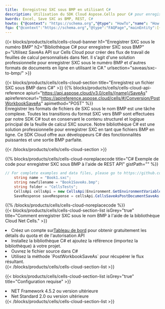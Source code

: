 ```yaml
---
title:  Enregistrez SXC sous BMP en utilisant C#
description: Utilisation du SDK Cloud Aspose.Cells pour C# pour enregistrer le fichier au format SXC au format BMP.
kwords: Excel, Save SXC as BMP, REST, C#
howto: {"@context": "https://schema.org","@type": "HowTo","name": "How to save SXC as BMP using the Cells Cloud Net library.","description": "How to save SXC as BMP using the Cells Cloud Net library.","image": {"@type": "ImageObject"},"url": "/net/saveas/sxc-to-bmp/","step": [{ "@type": "HowToStep","name": "How to save SXC as BMP using the Cells Cloud Net library. step 1", "image": {"@type": "ImageObject",},"url": "/net/saveas/sxc-to-bmp/","text": "Register an account at <a href='https://dashboard.aspose.cloud/'>Dashboard</a> to get free API quota & authorization details",},{ "@type": "HowToStep","name": "How to save SXC as BMP using the Cells Cloud Net library. step 1", "image": {"@type": "ImageObject",},"url": "/net/saveas/sxc-to-bmp/","text": "Install C# library and add the reference (import the library) to your project.",},{ "@type": "HowToStep","name": "How to save SXC as BMP using the Cells Cloud Net library. step 1", "image": {"@type": "ImageObject",},"url": "/net/saveas/sxc-to-bmp/","text": "Open the source file in C#",},{ "@type": "HowToStep","name": "How to save SXC as BMP using the Cells Cloud Net library. step 1", "image": {"@type": "ImageObject",},"url": "/net/saveas/sxc-to-bmp/","text": "Use the `PostWorkbookSaveAs` method to retrieve the resulting stream.",}, ],"supply": {"@type": "HowToSupply","name": "document"},"tool": [{"@type": "HowToTool","name": "Visual Studio, Visual Studio Code, Rider"},{"@type": "HowToTool","name": "Aspose Cells"}],"totalTime": "PT6M"}
fqa: {"@context":"https://schema.org","@type":"FAQPage","mainEntity":[{"@type":"Question","name":"Why save file as other formats file in C# using REST API?","acceptedAnswer":{"@type":"Answer","text":"Documents are encoded in many ways, and some files may be incompatible with the software you use. To open and read such files, just save them as appropriate file formats.<br/><ol><li>Install .NET SDK and add the reference (import the library) to your project.</li><li>Open the source file in C# using REST API.</li><li>Call the PostWorkbookSaveAsRequest() method, passing an output filename with required extension.</li><li>Get the result of save as a separate file.</li></ol>"}},{"@type":"Question","name":"What file formats can I save as with your C# library?","acceptedAnswer":{"@type":"Answer","text":"We support a variety of file formats for conversion using .NET library, including XLSX, Excel, xls , PDF, CSV, HTML, Markdown, XML, PNG, JPG, TIFF, Json, TXT and many more."}},{"@type":"Question","name":"What is the maximum allowed file size for conversion using this .NET library?","acceptedAnswer":{"@type":"Answer","text":"There are no file size limits for format conversions using .NET library."}}]}
---
```

{{< blocks/products/cells/cells-cloud-banner h1="Enregistrer SXC sous le numéro BMP" h2="Bibliothèque C# pour enregistrer SXC sous BMP" p="Utilisez SaveAs API sur Cells Cloud pour créer des flux de travail de feuilles de calcul personnalisés dans Net. Il s\'agit d\'une solution professionnelle pour enregistrer SXC sous le numéro BMP et d\'autres formats de documents en ligne en utilisant le C#." urlsection="saveas/sxc-to-bmp/" >}}

{{< blocks/products/cells/cells-cloud-section title="Enregistrez un fichier SXC sous BMP dans C#" >}}
{{% blocks/products/cells/cells-cloud-api-reference apiurl="https://api.aspose.cloud/v3.0/cells/{name}/SaveAs" apireferenceurl="https://apireference.aspose.cloud/cells/#/Conversion/PostWorkbookSaveAs" apimethod="POST" %}}
<br/>
Enregistrer les formats de fichiers de SXC sous le nom BMP est une tâche complexe. Toutes les transitions du format SXC vers BMP sont effectuées par notre SDK C# tout en conservant le contenu structurel et logique principal de la feuille de calcul SXC source. Notre bibliothèque C# est une solution professionnelle pour enregistrer SXC en tant que fichiers BMP en ligne. Ce SDK Cloud offre aux développeurs C# des fonctionnalités puissantes et une sortie BMP parfaite.

{{< /blocks/products/cells/cells-cloud-section >}}

{{% blocks/products/cells/cells-cloud-noreplacecode title="C# Exemple de code pour enregistrer SXC sous BMP à l\'aide de REST API" gistPath="" %}}
  
```cs
// For complete examples and data files, please go to https://github.com/aspose-cells-cloud/aspose-cells-cloud-dotnet/
    string name = "Book1.sxc";
    string newfilename = "Book1SaveAs.bmp";
    string folder = "CellsTests";
    CellsApi cellsApi = new CellsApi(Environment.GetEnvironmentVariable("ProductClientId"), Environment.GetEnvironmentVariable("ProductClientSecret"));
    SaveResponse saveResponse = cellsApi.CellsSaveAsPostDocumentSaveAs(name, null, newfilename, null,null,folder);
```
  
{{% /blocks/products/cells/cells-cloud-noreplacecode %}}
<br/>
{{< blocks/products/cells/cells-cloud-section-list isGrey="true" title="Comment enregistrer SXC sous le nom BMP à l\'aide de la bibliothèque Cloud Net Cells." >}}
<li> Créez un compte sur<a href="https://dashboard.aspose.cloud/">Tableau de bord</a> pour obtenir gratuitement les détails du quota et de l'autorisation API</li>
<li>Installez la bibliothèque C# et ajoutez la référence (importez la bibliothèque) à votre projet.</li>
<li>Ouvrez le fichier source dans C#</li>
<li>Utilisez la méthode `PostWorkbookSaveAs` pour récupérer le flux résultant.</li>
{{< /blocks/products/cells/cells-cloud-section-list >}}

{{< blocks/products/cells/cells-cloud-section-list isGrey="true" title="Configuration requise" >}}
<li>NET Framework 4.5.2 ou version ultérieure</li>
<li>Net Standard 2.0 ou version ultérieure</li>
{{< /blocks/products/cells/cells-cloud-section-list >}}
